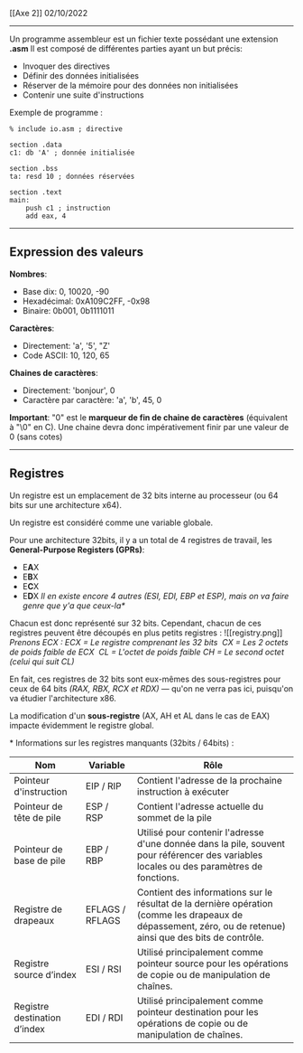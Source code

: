 [[Axe 2]]
02/10/2022
****

Un programme assembleur est un fichier texte possédant une extension **.asm**
Il est composé de différentes parties ayant un but précis: 
- Invoquer des directives 
- Définir des données initialisées 
- Réserver de la mémoire pour des données non initialisées 
- Contenir une suite d'instructions

Exemple de programme :
```assembly
% include io.asm ; directive

section .data
c1: db 'A' ; donnée initialisée

section .bss
ta: resd 10 ; données réservées

section .text
main:
	push c1 ; instruction
	add eax, 4
```


****
## Expression des valeurs

**Nombres**: 
- Base dix: 0, 10020, -90 
- Hexadécimal: 0xA109C2FF, -0x98 
- Binaire: 0b001, 0b1111011 
    
**Caractères**: 
- Directement: 'a', '5', "Z' 
- Code ASCII: 10, 120, 65 

**Chaines de caractères**: 
- Directement: 'bonjour', 0 
- Caractère par caractère: 'a', 'b', 45, 0 
    
**Important**: "0" est le **marqueur de fin de chaine de caractères** (équivalent à "\0" en C). Une chaine devra donc impérativement finir par une valeur de 0 (sans cotes)


****
## Registres

Un registre est un emplacement de 32 bits interne au processeur (ou 64 bits sur une architecture x64). 

Un registre est considéré comme une variable globale. 

Pour une architecture 32bits, il y a un total de 4 registres de travail, les **General-Purpose Registers (GPRs)**: 
- E**A**X 
- E**B**X
- E**C**X
- E**D**X
	*Il en existe encore 4 autres (ESI, EDI, EBP et ESP), mais on va faire genre que y'a que ceux-la\**

Chacun est donc représenté sur 32 bits. Cependant, chacun de ces registres peuvent être découpés en plus petits registres :
![[registry.png]]
	*Prenons ECX :
	ECX = Le registre comprenant les 32 bits 
	CX = Les 2 octets de poids faible de ECX 
	CL = L'octet de poids faible
	CH = Le second octet (celui qui suit CL)*

En fait, ces registres de 32 bits sont eux-mêmes des sous-registres pour ceux de 64 bits *(RAX, RBX, RCX et RDX)* — qu'on ne verra pas ici, puisqu'on va étudier l'architecture x86.


La modification d'un **sous-registre** (AX, AH et AL dans le cas de EAX) impacte évidemment le registre global.



\* Informations sur les registres manquants (32bits / 64bits) :

| Nom                          | Variable        | Rôle                                                                                                                                                        |
| ---------------------------- | --------------- | ----------------------------------------------------------------------------------------------------------------------------------------------------------- |
| Pointeur d'instruction       | EIP / RIP       | Contient l'adresse de la prochaine instruction à exécuter                                                                                                   |
| Pointeur de tête de pile     | ESP / RSP       | Contient l'adresse actuelle du sommet de la pile                                                                                                            |
| Pointeur de base de pile     | EBP / RBP       | Utilisé pour contenir l'adresse d'une donnée dans la pile, souvent pour référencer des variables locales ou des paramètres de fonctions.                    |
| Registre de drapeaux         | EFLAGS / RFLAGS | Contient des informations sur le résultat de la dernière opération (comme les drapeaux de dépassement, zéro, ou de retenue) ainsi que des bits de contrôle. |
| Registre source d’index      | ESI / RSI       | Utilisé principalement comme pointeur source pour les opérations de copie ou de manipulation de chaînes.                                                    |
| Registre destination d’index | EDI / RDI       | Utilisé principalement comme pointeur destination pour les opérations de copie ou de manipulation de chaînes.                                               |
